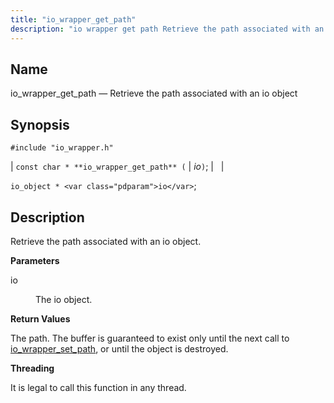 ```yaml
---
title: "io_wrapper_get_path"
description: "io wrapper get path Retrieve the path associated with an io object const char io wrapper get path io io object io Retrieve the path associated with an io object io The io object The path The buffer is guaranteed to exist only until the next call to io wrapper..."
---
```


<a name="apis.io_wrapper_get_path"></a> 
## Name

io_wrapper_get_path — Retrieve the path associated with an io object

## Synopsis

`#include "io_wrapper.h"`

| `const char * **io_wrapper_get_path** (` | <var class="pdparam">io</var>`)`; |   |

`io_object * <var class="pdparam">io</var>`;<a name="idp53755008"></a> 
## Description

Retrieve the path associated with an io object.

**<a name="idp53756240"></a> Parameters**

<dl class="variablelist">

<dt>io</dt>

<dd>

The io object.

</dd>

</dl>

**<a name="idp53758944"></a> Return Values**

The path. The buffer is guaranteed to exist only until the next call to [io_wrapper_set_path](/momentum/3/3-api/apis-io-wrapper-set-path), or until the object is destroyed.

**<a name="idp53760512"></a> Threading**

It is legal to call this function in any thread.